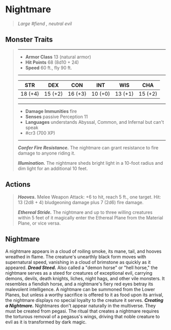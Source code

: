 # Nightmare
>*Large #fiend , neutral evil*
## Monster Traits
>___
>- **Armor Class** 13 (natural armor)
>- **Hit Points** 68 (8d10 + 24)
>- **Speed** 60 ft., fly 90 ft.
>___
>|STR|DEX|CON|INT|WIS|CHA|
>|:---:|:---:|:---:|:---:|:---:|:---:|
>|18 (+4)|15 (+2)|16 (+3)|10 (+0)|13 (+1)|15 (+2)|
>___
>- **Damage Immunities** fire
>- **Senses** passive Perception 11
>- **Languages** understands Abyssal, Common, and Infernal but can't speak 
>- #cr3 (700 XP)
>___
>***Confer Fire Resistance.*** The nightmare can grant resistance to fire damage to anyone riding it.  
>
>***Illumination.*** The nightmare sheds bright light in a 10-foot radius and dim light for an additional 10 feet.  
>
## Actions
>***Hooves.*** Melee Weapon Attack: +6 to hit, reach 5 ft., one target. Hit: 13 (2d8 + 4) bludgeoning damage plus 7 (2d6) fire damage.  
>
>***Ethereal Stride.*** The nightmare and up to three willing creatures within 5 feet of it magically enter the Ethereal Plane from the Material Plane, or vice versa.
## Nightmare
A nightmare appears in a cloud of roiling smoke, its mane, tail, and hooves wreathed in flame. The creature's unearthly black form moves with supernatural speed, vanishing in a cloud of brimstone as quickly as it appeared.
***Dread Steed.*** Also called a "demon horse" or "hell horse," the nightmare serves as a steed for creatures of exceptional evil, carrying demons, devils, death knights, liches, night hags, and other vile monsters. It resembles a fiendish horse, and a nightmare's fiery red eyes betray its malevolent intelligence. A nightmare can be summoned from the Lower Planes, but unless a worthy sacrifice is offered to it as food upon its arrival, the nightmare displays no special loyalty to the creature it serves.
***Creating a Nightmare.*** Nightmares don't appear naturally in the multiverse. They must be created from pegasi. The ritual that creates a nightmare requires the torturous removal of a pegasus's wings, driving that noble creature to evil as it is transformed by dark magic.